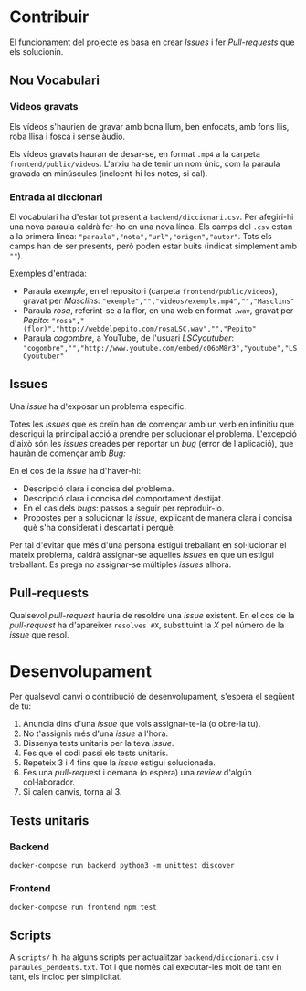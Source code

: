 # Contribuir
El funcionament del projecte es basa en crear *Issues* i fer *Pull-requests* que els solucionin.

## Nou Vocabulari
### Videos gravats
Els vídeos s'haurien de gravar amb bona llum, ben enfocats, amb fons llis, roba llisa i fosca i sense àudio.

Els vídeos gravats hauran de desar-se, en format `.mp4` a la carpeta `frontend/public/videos`. L'arxiu ha de tenir un nom únic, com la paraula gravada en minúscules (incloent-hi les notes, si cal).
### Entrada al diccionari
El vocabulari ha d'estar tot present a `backend/diccionari.csv`. Per afegiri-hi una nova paraula caldrà fer-ho en una nova línea. Els camps del `.csv` estan a la primera línea: `"paraula","nota","url","origen","autor"`. Tots els camps han de ser presents, però poden estar buits (indicat simplement amb `""`).

Exemples d'entrada:
* Paraula *exemple*, en el repositori (carpeta `frontend/public/videos`), gravat per *Masclins*:
`"exemple","","videos/exemple.mp4","","Masclins"`
* Paraula *rosa*, referint-se a la flor, en una web en format `.wav`, gravat per *Pepito*:
`"rosa","(flor)","http://webdelpepito.com/rosaLSC.wav","","Pepito"`
* Paraula *cogombre*, a YouTube, de l'usuari *LSCyoutuber*:
`"cogombre","","http://www.youtube.com/embed/c06oM8r3","youtube","LSCyoutuber"`

## Issues
Una *issue* ha d'exposar un problema específic.

Totes les *issues* que es creïn han de començar amb un verb en infinitiu que descrigui la principal acció a prendre per solucionar el problema. L'excepció d'això són les *issues* creades per reportar un *bug* (error de l'aplicació), que hauràn de començar amb *Bug:*

En el cos de la *issue* ha d'haver-hi:
- Descripció clara i concisa del problema.
- Descripció clara i concisa del comportament destijat.
- En el cas dels *bugs*: passos a seguir per reproduir-lo.
- Propostes per a solucionar la *issue*, explicant de manera clara i concisa què s'ha considerat i descartat i perquè.

Per tal d'evitar que més d'una persona estigui treballant en sol·lucionar el mateix problema, caldrà assignar-se aquelles *issues* en que un estigui treballant. Es prega no assignar-se múltiples *issues* alhora.

## Pull-requests
Qualsevol *pull-request* hauria de resoldre una *issue* existent. En el cos de la *pull-request* ha d'apareixer `resolves #X`, substituint la *X* pel número de la *issue* que resol.

# Desenvolupament
Per qualsevol canvi o contribució de desenvolupament, s'espera el següent de tu:

1. Anuncia dins d'una *issue* que vols assignar-te-la (o obre-la tu).
2. No t'assignis més d'una *issue* a l'hora.
3. Dissenya tests unitaris per la teva *issue*.
4. Fes que el codi passi els tests unitaris.
5. Repeteix 3 i 4 fins que la *issue* estigui solucionada.
6. Fes una *pull-request* i demana (o espera) una *review* d'algún col·laborador.
7. Si calen canvis, torna al 3.

## Tests unitaris

### Backend
`docker-compose run backend python3 -m unittest discover`

### Frontend
`docker-compose run frontend npm test`

## Scripts
A `scripts/` hi ha alguns scripts per actualitzar `backend/diccionari.csv` i `paraules_pendents.txt`. Tot i que només cal executar-les molt de tant en tant, els incloc per simplicitat.
